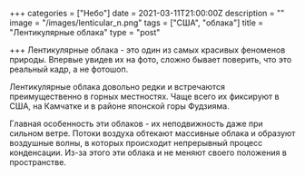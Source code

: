 +++
categories = ["Небо"]
date = 2021-03-11T21:00:00Z
description = ""
image = "/images/lenticular_n.png"
tags = ["США", "облака"]
title = "Лентикулярные облака"
type = "post"

+++
Лентикулярные облака - это один из самых красивых феноменов природы. Впервые увидев их на фото, сложно бывает поверить, что это реальный кадр, а не фотошоп.  
  
Лентикулярные облака довольно редки и встречаются преимущественно в горных местностях. Чаще всего их фиксируют в США, на Камчатке и в районе японской горы Фудзияма.  
  
Главная особенность эти облаков - их неподвижность даже при сильном ветре. Потоки воздуха обтекают массивные облака и образуют воздушные волны, в которых происходит непрерывный процесс конденсации. Из-за этого эти облака и не меняют своего положения в пространстве.